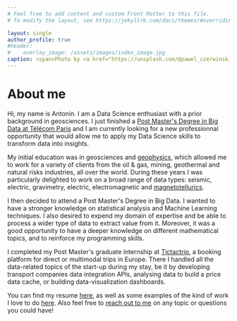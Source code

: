 ```yaml
---
# Feel free to add content and custom Front Matter to this file.
# To modify the layout, see https://jekyllrb.com/docs/themes/#overriding-theme-defaults

layout: single
author_profile: true
#header:
#    overlay_image: /assets/images/index_image.jpg
caption: <span>Photo by <a href="https://unsplash.com/@pawel_czerwinski?utm_source=unsplash&amp;utm_medium=referral&amp;utm_content=creditCopyText">Paweł Czerwiński</a> on <a href="https://unsplash.com/t/textures-patterns?utm_source=unsplash&amp;utm_medium=referral&amp;utm_content=creditCopyText">Unsplash</a></span>
---
```


# About me

Hi, my name is Antonin. I am a Data Science enthusiast with a prior background in geosciences. I just finished a [Post Master's Degree in Big Data at Télécom Paris](https://www.telecom-paris.fr/fr/masteres-specialises/tous-les-ms/big-data) and I am currently looking for a new professionnal opportunity that would allow me to apply my Data Science skills to transform
data into insights.

My initial education was in geosciences and [geophysics](https://en.wikipedia.org/wiki/Geophysics), which allowed me to work for a variety of clients from the oil & gas, mining, geothermal and natural risks industries, all over the world. During these years I was particularly delighted to work on a broad range of data types: seismic, electric, gravimetry, electric, electromagnetic and [magnetotellurics](https://en.wikipedia.org/wiki/Magnetotellurics).

I then decided to attend a Post Master's Degree in Big Data. I wanted to have a stronger knowledge on statistical analysis and Machine Learning techniques. I also desired to expend my domain of expertise and be able to process a wider type of data to extract value from it. Moreover, it was a good opportunity to have a deeper knowledge on different mathematical topics, and to reinforce my programming skills.

I completed my Post Master's graduate internship at [Tictactrip](https://www.tictactrip.eu/), a booking platform for direct or multimodal trips in Europe. There I handled all the data-related topics of the start-up during my stay, be it by developing transport companies data integration APIs, analysing data to build a price data cache, or building data-visualization dashboards.

You can find my resume [here](assets/files/Antonin_Durieux_resume.pdf), as well as some examples of the kind of work I love to do [here](/portfolio/). Also feel free to [reach out to me](mailto:antonin.durieux@gmail.com) on any topic or questions you could have!
